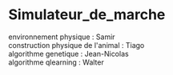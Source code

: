 # Simulateur_de_marche



environnement physique : Samir\
construction physique de l'animal : Tiago\
algorithme genetique : Jean-Nicolas\
algorithme qlearning : Walter 

